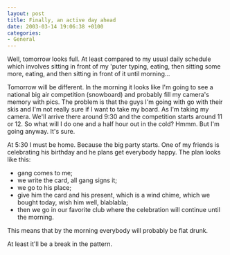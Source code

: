 ```yaml
---
layout: post
title: Finally, an active day ahead
date: 2003-03-14 19:06:38 +0100
categories:
- General
---
```

Well, tomorrow looks full. At least compared to my usual daily schedule which involves sitting in front of my 'puter typing, eating, then sitting some more, eating, and then sitting in front of it until morning...

Tomorrow will be different. In the morning it looks like I'm going to see a national big air competition (snowboard) and probably fill my camera's memory with pics. The problem is that the guys I'm going with go with their skis and I'm not really sure if I want to take my board. As I'm taking my camera. We'll arrive there around 9:30 and the competition starts around 11 or 12. So what will I do one and a half hour out in the cold? Hmmm. But I'm going anyway. It's sure.

At 5:30 I must be home. Because the big party starts. One of my friends is celebrating his birthday and he plans get everybody happy. The plan looks like this:

* gang comes to me;
* we write the card, all gang signs it;
* we go to his place;
* give him the card and his present, which is a wind chime, which we bought today, wish him well, blablabla;
* then we go in our favorite club where the celebration will continue until the morning.

This means that by the morning everybody will probably be flat drunk.

At least it'll be a break in the pattern.
